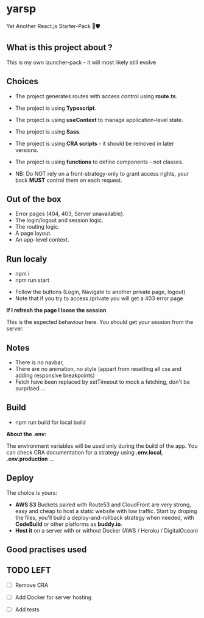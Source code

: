 # yarsp

Yet Another React.js Starter-Pack 💎🛡 

## What is this project about ?

This is my own launcher-pack - it will most likely still evolve

## Choices

* The project generates routes with access control using **route.ts**.
* The project is using **Typescript**.
* The project is using **useContext** to manage application-level state.
* The project is using **Sass**.
* The project is using **CRA scripts** - it should be removed in later versions.
* The project is using **functions** to define components - not classes.

* NB: Do NOT rely on a front-strategy-only to grant access rights, your back **MUST** control them on each request.

## Out of the box

* Error pages (404, 403, Server unavailable).
* The login/logout and session logic.
* The routing logic.
* A page layout.
* An app-level context.

## Run localy

* npm i
* npm run start

- Follow the buttons (Login, Navigate to another private page, logout)
- Note that if you try to access /private you will get a 403 error page

**If I refresh the page I loose the session**

This is the expected behaviour here. You should get your session from the server.

## Notes

* There is no navbar,
* There are no animation, no style (appart from resetting all css and adding responsive breakpoints)
* Fetch have been replaced by setTimeout to mock a fetching, don't be surprised ...

## Build

* npm run build for local build

**About the .env:**    

The environment variables will be used only during the build of the app. You can check CRA documentation for a strategy using **.env.local**, **.env.production** ...

## Deploy

The choice is yours:
* **AWS S3** Buckets paired with Route53 and CloudFront are very strong, easy and cheap to host a static website with low traffic. Start by droping the files, you'll build a deploy-and-rollback strategy when needed, with **CodeBuild** or other platforms as **buddy.io**.
* **Host it** on a server with or without Docker (AWS / Heroku / DigitalOcean)

## Good practises used

## TODO LEFT
*[ ] Remove CRA  
*[ ] Add Docker for server hosting   
*[ ] Add tests    
 
